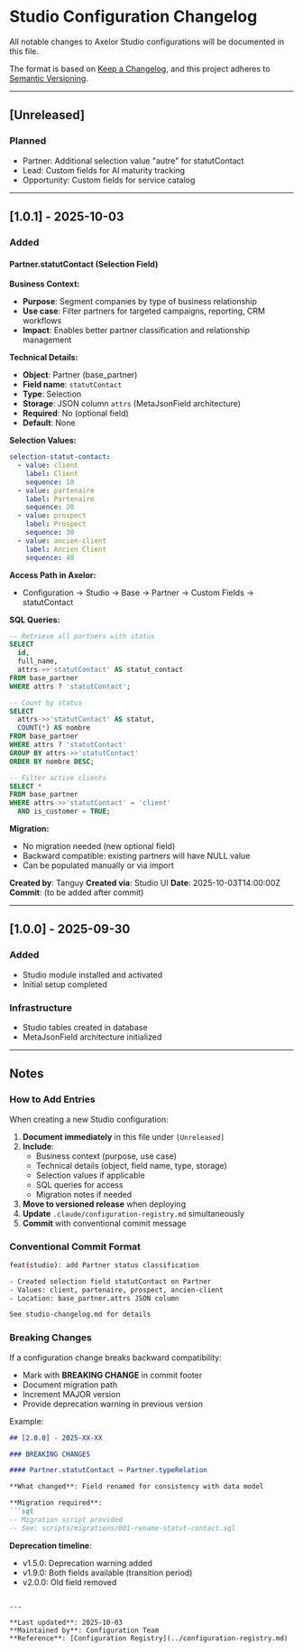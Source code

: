 # Studio Configuration Changelog

All notable changes to Axelor Studio configurations will be documented in this file.

The format is based on [Keep a Changelog](https://keepachangelog.com/en/1.0.0/),
and this project adheres to [Semantic Versioning](https://semver.org/spec/v2.0.0.html).

---

## [Unreleased]

### Planned
- Partner: Additional selection value "autre" for statutContact
- Lead: Custom fields for AI maturity tracking
- Opportunity: Custom fields for service catalog

---

## [1.0.1] - 2025-10-03

### Added

#### Partner.statutContact (Selection Field)

**Business Context:**
- **Purpose**: Segment companies by type of business relationship
- **Use case**: Filter partners for targeted campaigns, reporting, CRM workflows
- **Impact**: Enables better partner classification and relationship management

**Technical Details:**
- **Object**: Partner (base_partner)
- **Field name**: `statutContact`
- **Type**: Selection
- **Storage**: JSON column `attrs` (MetaJsonField architecture)
- **Required**: No (optional field)
- **Default**: None

**Selection Values:**
```yaml
selection-statut-contact:
  - value: client
    label: Client
    sequence: 10
  - value: partenaire
    label: Partenaire
    sequence: 20
  - value: prospect
    label: Prospect
    sequence: 30
  - value: ancien-client
    label: Ancien Client
    sequence: 40
```

**Access Path in Axelor:**
- Configuration → Studio → Base → Partner → Custom Fields → statutContact

**SQL Queries:**
```sql
-- Retrieve all partners with status
SELECT
  id,
  full_name,
  attrs->>'statutContact' AS statut_contact
FROM base_partner
WHERE attrs ? 'statutContact';

-- Count by status
SELECT
  attrs->>'statutContact' AS statut,
  COUNT(*) AS nombre
FROM base_partner
WHERE attrs ? 'statutContact'
GROUP BY attrs->>'statutContact'
ORDER BY nombre DESC;

-- Filter active clients
SELECT *
FROM base_partner
WHERE attrs->>'statutContact' = 'client'
  AND is_customer = TRUE;
```

**Migration:**
- No migration needed (new optional field)
- Backward compatible: existing partners will have NULL value
- Can be populated manually or via import

**Created by**: Tanguy
**Created via**: Studio UI
**Date**: 2025-10-03T14:00:00Z
**Commit**: (to be added after commit)

---

## [1.0.0] - 2025-09-30

### Added
- Studio module installed and activated
- Initial setup completed

### Infrastructure
- Studio tables created in database
- MetaJsonField architecture initialized

---

## Notes

### How to Add Entries

When creating a new Studio configuration:

1. **Document immediately** in this file under `[Unreleased]`
2. **Include**:
   - Business context (purpose, use case)
   - Technical details (object, field name, type, storage)
   - Selection values if applicable
   - SQL queries for access
   - Migration notes if needed
3. **Move to versioned release** when deploying
4. **Update** `.claude/configuration-registry.md` simultaneously
5. **Commit** with conventional commit message

### Conventional Commit Format

```bash
feat(studio): add Partner status classification

- Created selection field statutContact on Partner
- Values: client, partenaire, prospect, ancien-client
- Location: base_partner.attrs JSON column

See studio-changelog.md for details
```

### Breaking Changes

If a configuration change breaks backward compatibility:
- Mark with **BREAKING CHANGE** in commit footer
- Document migration path
- Increment MAJOR version
- Provide deprecation warning in previous version

Example:
```markdown
## [2.0.0] - 2025-XX-XX

### BREAKING CHANGES

#### Partner.statutContact → Partner.typeRelation

**What changed**: Field renamed for consistency with data model

**Migration required**:
```sql
-- Migration script provided
-- See: scripts/migrations/001-rename-statut-contact.sql
```

**Deprecation timeline**:
- v1.5.0: Deprecation warning added
- v1.9.0: Both fields available (transition period)
- v2.0.0: Old field removed
```

---

**Last updated**: 2025-10-03
**Maintained by**: Configuration Team
**Reference**: [Configuration Registry](../configuration-registry.md)
